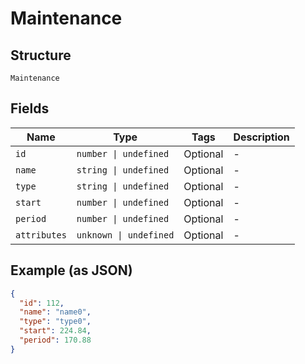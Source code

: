 
# Maintenance

## Structure

`Maintenance`

## Fields

| Name | Type | Tags | Description |
|  --- | --- | --- | --- |
| `id` | `number \| undefined` | Optional | - |
| `name` | `string \| undefined` | Optional | - |
| `type` | `string \| undefined` | Optional | - |
| `start` | `number \| undefined` | Optional | - |
| `period` | `number \| undefined` | Optional | - |
| `attributes` | `unknown \| undefined` | Optional | - |

## Example (as JSON)

```json
{
  "id": 112,
  "name": "name0",
  "type": "type0",
  "start": 224.84,
  "period": 170.88
}
```

